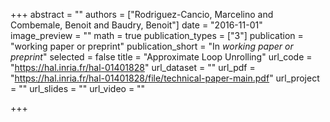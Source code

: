 +++
abstract = ""
authors = ["Rodriguez-Cancio, Marcelino and Combemale, Benoit and Baudry, Benoit"]
date = "2016-11-01"
image_preview = ""
math = true
publication_types = ["3"]
publication = "working paper or preprint"
publication_short = "In *working paper or preprint*"
selected = false
title = "Approximate Loop Unrolling"
url_code = "https://hal.inria.fr/hal-01401828"
url_dataset = ""
url_pdf = "https://hal.inria.fr/hal-01401828/file/technical-paper-main.pdf"
url_project = ""
url_slides = ""
url_video = ""

+++
